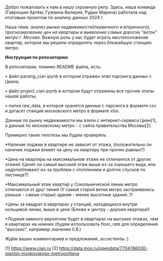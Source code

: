 Добро пожаловать к нам в нашу скромную репу. 
Здесь, наша команда (Гаврюшин Артём, Гужвина Валерия, Рудык Марина) работала над итоговым проектом по анализу данных 2024 г. 

Наша тема: _анализ рынка недвижимости(первичного и вторичного), прогнозирование цен на квартиры и выявление самых дорогих "веток" метро г. Москва_. Важную роль у нас будет играть местоположение квартир, которое мы решили определять через ближайшую станцию метро. 

**Инструкция по репозиторию**

В репозитории, помимо README файла, есть:

• файл parsing_cian.ipynb в котором отражен этап парсинга данных с Циана;

• файл project_cian.ipynb в котором будут отражены все прочие этапы нашей работы;

• папка raw_data, в которой хранятся данные с парсинга в формате csv и датасет станций московского метро в формате xlsx.


Данные по рынку недвижимости мы взяли с интернет-сервиса Циан[1], а данные по московскому метро - с сайта правительства Москвы[2].

Примерно такие гипотезы мы будем проверять:

•Наличие лоджии в квартире не зависит от этажа, (положительно ли наличие лоджии влияет на цену на квартиру при прочих равных?)

•Цена на квартиры на максимальном этаже не отличается от других этажей (Ценят ли самый высокий этаж выше из-за хорошего вида, или недолюбливают из-за проблем с отоплением и долгих спусков по лестнице?)

•Максимальный этаж квартир у Сокольнической линии метро отличается от друг линий (У самой старой ветки метро застраивались раньше - самые старые здания - менее высотные здания..?)

•Цены за квадрат в квартирах у станций, находящихся внутри кольцевой линии, выше в цене (Ближе к центру - дороже квартира!)

•Лоджия намного вероятнее будет в квартирах на высоких этажах, чем в квартирах на нижних (будем использовать floor_rate для определения "высоких", например значение 0.8.)

Ждём ваших комментариев и предложений, ассистенты :)

[1] https://www.cian.ru
[2] https://data.mos.ru/opendata/7704786030-stantsii-moskovskogo-metropolitena

